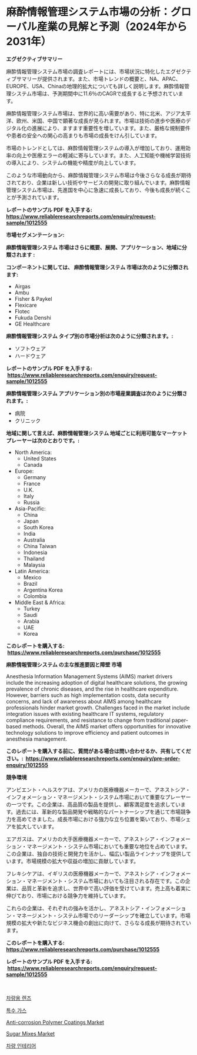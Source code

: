 <p><h1>麻酔情報管理システム市場の分析：グローバル産業の見解と予測（2024年から2031年）</h1></p><p><strong>エグゼクティブサマリー</strong></p>
<p><p>麻酔情報管理システム市場の調査レポートには、市場状況に特化したエグゼクティブサマリーが提供されます。また、市場トレンドの概要と、NA、APAC、EUROPE、USA、Chinaの地理的拡大についても詳しく説明します。麻酔情報管理システム市場は、予測期間中に11.6％のCAGRで成長すると予想されています。</p><p>麻酔情報管理システム市場は、世界的に高い需要があり、特に北米、アジア太平洋、欧州、米国、中国で顕著な成長が見られます。市場は技術の進歩や医療のデジタル化の進展により、ますます重要性を増しています。また、厳格な規制要件や患者の安全への関心の高まりも市場の成長をけん引しています。</p><p>市場のトレンドとしては、麻酔情報管理システムの導入が増加しており、運用効率の向上や医療エラーの軽減に寄与しています。また、人工知能や機械学習技術の導入により、システムの機能や精度が向上しています。</p><p>このような市場動向から、麻酔情報管理システム市場は今後さらなる成長が期待されており、企業は新しい技術やサービスの開発に取り組んでいます。麻酔情報管理システム市場は、先進国を中心に急速に成長しており、今後も成長が続くことが予測されています。</p></p>
<p><strong>レポートのサンプル PDF を入手する: <a href="https://www.reliableresearchreports.com/enquiry/request-sample/1012555">https://www.reliableresearchreports.com/enquiry/request-sample/1012555</a></strong></p>
<p><strong>市場セグメンテーション:</strong></p>
<p><strong> 麻酔情報管理システム 市場はさらに概要、展開、アプリケーション、地域に分類されます :</strong></p>
<p><strong>コンポーネントに関しては、 麻酔情報管理システム 市場は次のように分類されます: &nbsp;</strong></p>
<p><ul><li>Airgas</li><li>Ambu</li><li>Fisher & Paykel</li><li>Flexicare</li><li>Flotec</li><li>Fukuda Denshi</li><li>GE Healthcare</li></ul></p>
<p><strong> 麻酔情報管理システム タイプ別の市場分析は次のように分類されます。:</strong></p>
<p><ul><li>ソフトウェア</li><li>ハードウェア</li></ul></p>
<p><strong>レポートのサンプル PDF を入手する: &nbsp;<a href="https://www.reliableresearchreports.com/enquiry/request-sample/1012555">https://www.reliableresearchreports.com/enquiry/request-sample/1012555</a></strong></p>
<p><strong> 麻酔情報管理システム アプリケーション別の市場産業調査は次のように分類されます。:</strong></p>
<p><ul><li>病院</li><li>クリニック</li></ul></p>
<p><strong>地域に関して言えば、麻酔情報管理システム 地域ごとに利用可能なマーケットプレーヤーは次のとおりです。:</strong></p>
<p><ul>
    <li>
        North America:
        <ul>
            <li>United States</li>
            <li>Canada</li>
        </ul>
    </li>
    <li>
        Europe:
        <ul>
            <li>Germany</li>
            <li>France</li>
            <li>U.K.</li>
            <li>Italy</li>
            <li>Russia</li>
        </ul>
    </li>
    <li>
        Asia-Pacific:
        <ul>
            <li>China</li>
            <li>Japan</li>
            <li>South Korea</li>
            <li>India</li>
            <li>Australia</li>
            <li>China Taiwan</li>
            <li>Indonesia</li>
            <li>Thailand</li>
            <li>Malaysia</li>
        </ul>
    </li>
    <li>
        Latin America:
        <ul>
            <li>Mexico</li>
            <li>Brazil</li>
            <li>Argentina Korea</li>
            <li>Colombia</li>
        </ul>
    </li>
    <li>
        Middle East & Africa:
        <ul>
            <li>Turkey</li>
            <li>Saudi</li>
            <li>Arabia</li>
            <li>UAE</li>
            <li>Korea</li>
        </ul>
    </li>
    </ul></p>
<p><strong>このレポートを購入する: &nbsp;<a href="https://www.reliableresearchreports.com/purchase/1012555">https://www.reliableresearchreports.com/purchase/1012555</a></strong></p>
<p><strong>麻酔情報管理システム の主な推進要因と障壁 市場</strong></p>
<p><p>Anesthesia Information Management Systems (AIMS) market drivers include the increasing adoption of digital healthcare solutions, the growing prevalence of chronic diseases, and the rise in healthcare expenditure. However, barriers such as high implementation costs, data security concerns, and lack of awareness about AIMS among healthcare professionals hinder market growth. Challenges faced in the market include integration issues with existing healthcare IT systems, regulatory compliance requirements, and resistance to change from traditional paper-based methods. Overall, the AIMS market offers opportunities for innovative technology solutions to improve efficiency and patient outcomes in anesthesia management.</p></p>
<p><strong>このレポートを購入する前に、質問がある場合は問い合わせるか、共有してください。:&nbsp; <a href="https://www.reliableresearchreports.com/enquiry/pre-order-enquiry/1012555">https://www.reliableresearchreports.com/enquiry/pre-order-enquiry/1012555</a></strong></p>
<p><strong>競争環境</strong></p>
<p><p>アンビエント・ヘルスケアは、アメリカの医療機器メーカーで、アネストシア・インフォメーション・マネージメント・システム市場において重要なプレーヤーの一つです。この企業は、高品質の製品を提供し、顧客満足度を追求しています。過去には、革新的な製品開発や戦略的なパートナーシップを通じて市場競争力を高めてきました。成長市場における強力な立ち位置を築いており、市場シェアを拡大しています。</p><p>エアガスは、アメリカの大手医療機器メーカーで、アネストシア・インフォメーション・マネージメント・システム市場においても重要な地位を占めています。この企業は、独自の技術と開発力を活かし、幅広い製品ラインナップを提供しています。市場規模の拡大や収益の増加に貢献しています。</p><p>フレキシケアは、イギリスの医療機器メーカーで、アネストシア・インフォメーション・マネージメント・システム市場においても注目される存在です。この企業は、品質と革新を追求し、世界中で高い評価を受けています。売上高も着実に伸びており、市場における競争力を維持しています。</p><p>これらの企業は、それぞれの強みを活かし、アネストシア・インフォメーション・マネージメント・システム市場でのリーダーシップを確立しています。市場規模の拡大や新たなビジネス機会の創出に向けて、さらなる成長が期待されています。</p></p>
<p><strong>このレポートを購入する: &nbsp; <a href="https://www.reliableresearchreports.com/purchase/1012555">https://www.reliableresearchreports.com/purchase/1012555</a></strong></p>
<p><strong>レポートのサンプル PDF を入手する: &nbsp;<a href="https://www.reliableresearchreports.com/enquiry/request-sample/1012555">https://www.reliableresearchreports.com/enquiry/request-sample/1012555</a></strong><strong></strong></p>
<p>&nbsp;</p>
<p><p><a href="https://medium.com/@cierrahayes645/%EC%B0%A8%EB%9F%89-%EB%A0%8C%EC%A6%88-%EC%8B%9C%EC%9E%A5%EC%9D%80-%EC%8B%9C%EC%9E%A5-%EC%A0%90%EC%9C%A0%EC%9C%A8-%ED%81%AC%EA%B8%B0-%EB%B0%8F-2031%EB%85%84%EA%B9%8C%EC%A7%80-%EC%98%88%EC%83%81%EB%90%98%EB%8A%94-%EC%98%88%EC%B8%A1%EC%97%90-%EC%A4%91%EC%A0%90%EC%9D%84-%EB%91%90%EA%B3%A0-%EC%9E%88%EC%8A%B5%EB%8B%88%EB%8B%A4-87527941dbe4">차량용 렌즈</a></p><p><a href="https://github.com/vs2869dizt0/Market-Research-Report-List-1/blob/main/45035761179.md">특수 가스</a></p><p><a href="https://github.com/RichRobinson5/Market-Research-Report-List-4/blob/main/anti-corrosion-polymer-coatings-market.md">Anti-corrosion Polymer Coatings Market</a></p><p><a href="https://view.publitas.com/reportprime-1/decoding-the-sugar-mixes-market-a-deep-dive-into-the-latest-market-trends-market-segmentation-and-competitive-analysis/">Sugar Mixes Market</a></p><p><a href="https://medium.com/@cierrahayes645/%EC%B0%A8%EB%9F%89-%EC%8B%A4%EB%82%B4-%EC%8B%9C%EC%9E%A5-%EB%B6%84%EC%84%9D-%EB%B0%8F-2024%EB%85%84%EB%B6%80%ED%84%B0-2031%EB%85%84%EA%B9%8C%EC%A7%80%EC%9D%98-%EA%B7%9C%EB%AA%A8-%EC%98%88%EC%B8%A1-a74bab054037">차량 인테리어</a></p></p>